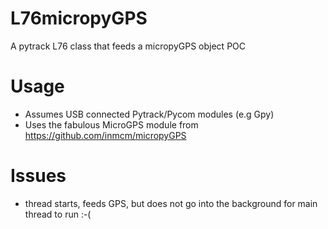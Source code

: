 # L76micropyGPS
A pytrack L76 class that feeds a micropyGPS object POC

Usage
================
* Assumes USB connected Pytrack/Pycom modules (e.g Gpy)
* Uses the fabulous MicroGPS module from https://github.com/inmcm/micropyGPS

Issues
=================
* thread starts, feeds GPS, but does not go into the background for main thread to run :-(
